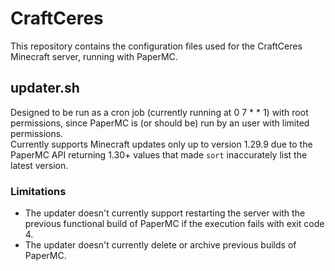 # CraftCeres

This repository contains the configuration files used for the CraftCeres Minecraft server, running with PaperMC.

## updater.sh

Designed to be run as a cron job (currently running at 0 7 * * 1) with root permissions, since PaperMC is (or should be) run by an user with limited permissions.<br>
Currently supports Minecraft updates only up to version 1.29.9 due to the PaperMC API returning 1.30+ values that made `sort` inaccurately list the latest version.

### Limitations

- The updater doesn't currently support restarting the server with the previous functional build of PaperMC if the execution fails with exit code 4.
- The updater doesn't currently delete or archive previous builds of PaperMC.
